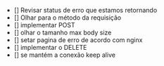 - [] Revisar status de erro que estamos retornando
- [] Olhar para o método da requisição
- [] implementar POST
- [] olhar o tamanho max body size
- [] setar pagina de erro de acordo com nginx
- [] implementar o DELETE
- [] se mantém a conexão keep alive